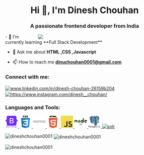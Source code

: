 <h1 align="center">Hi 👋, I'm Dinesh Chouhan</h1>
<h3 align="center">A passionate frontend developer from India</h3>
<img src= "https://www.google.com/url?sa=i&url=https%3A%2F%2Fwww.vecteezy.com%2Ffree-videos%2Fanimation-technology&psig=AOvVaw1ZCjOb06L5cBcmLLmOEryp&ust=1725946052662000&source=images&cd=vfe&opi=89978449&ved=0CBQQjRxqFwoTCID8_Z6QtYgDFQAAAAAdAAAAABAE" width="400px" align="right">
- 🌱 I’m currently learning **Full Stack Development**

- 💬 Ask me about **HTML ,CSS ,Javascript**

- 📫 How to reach me **dinuchouhan0001@gmail.com**

<h3 align="left">Connect with me:</h3>
<p align="left">
<a href="https://linkedin.com/in/www.linkedin.com/in/dinesh-chouhan-26159b204" target="blank"><img align="center" src="https://raw.githubusercontent.com/rahuldkjain/github-profile-readme-generator/master/src/images/icons/Social/linked-in-alt.svg" alt="www.linkedin.com/in/dinesh-chouhan-26159b204" height="30" width="40" /></a>
<a href="https://instagram.com/https://www.instagram.com/dinesh__chouhan/" target="blank"><img align="center" src="https://raw.githubusercontent.com/rahuldkjain/github-profile-readme-generator/master/src/images/icons/Social/instagram.svg" alt="https://www.instagram.com/dinesh__chouhan/" height="30" width="40" /></a>
</p>

<h3 align="left">Languages and Tools:</h3>
<p align="left"> <a href="https://getbootstrap.com" target="_blank" rel="noreferrer"> <img src="https://raw.githubusercontent.com/devicons/devicon/master/icons/bootstrap/bootstrap-plain-wordmark.svg" alt="bootstrap" width="40" height="40"/> </a> <a href="https://www.w3schools.com/css/" target="_blank" rel="noreferrer"> <img src="https://raw.githubusercontent.com/devicons/devicon/master/icons/css3/css3-original-wordmark.svg" alt="css3" width="40" height="40"/> </a> <a href="https://expressjs.com" target="_blank" rel="noreferrer"> <img src="https://raw.githubusercontent.com/devicons/devicon/master/icons/express/express-original-wordmark.svg" alt="express" width="40" height="40"/> </a> <a href="https://www.w3.org/html/" target="_blank" rel="noreferrer"> <img src="https://raw.githubusercontent.com/devicons/devicon/master/icons/html5/html5-original-wordmark.svg" alt="html5" width="40" height="40"/> </a> <a href="https://developer.mozilla.org/en-US/docs/Web/JavaScript" target="_blank" rel="noreferrer"> <img src="https://raw.githubusercontent.com/devicons/devicon/master/icons/javascript/javascript-original.svg" alt="javascript" width="40" height="40"/> </a> <a href="https://nodejs.org" target="_blank" rel="noreferrer"> <img src="https://raw.githubusercontent.com/devicons/devicon/master/icons/nodejs/nodejs-original-wordmark.svg" alt="nodejs" width="40" height="40"/> </a> <a href="https://www.postgresql.org" target="_blank" rel="noreferrer"> <img src="https://raw.githubusercontent.com/devicons/devicon/master/icons/postgresql/postgresql-original-wordmark.svg" alt="postgresql" width="40" height="40"/> </a> <a href="https://lucene.apache.org/solr/" target="_blank" rel="noreferrer"> <img src="https://www.vectorlogo.zone/logos/apache_solr/apache_solr-icon.svg" alt="solr" width="40" height="40"/> </a> </p>

<p><img align="left" src="https://github-readme-stats.vercel.app/api/top-langs?username=dineshchouhan0001&show_icons=true&locale=en&layout=compact" alt="dineshchouhan0001" /></p>

<p>&nbsp;<img align="center" src="https://github-readme-stats.vercel.app/api?username=dineshchouhan0001&show_icons=true&locale=en" alt="dineshchouhan0001" /></p>

<p><img align="center" src="https://github-readme-streak-stats.herokuapp.com/?user=dineshchouhan0001&" alt="dineshchouhan0001" /></p>
